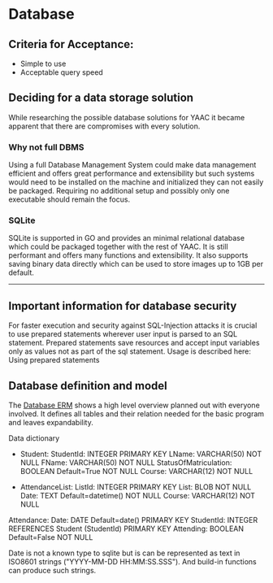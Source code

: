 # Database

## Criteria for Acceptance:

- Simple to use
- Acceptable query speed


## Deciding for a data storage solution

While researching the possible database solutions for YAAC it became apparent that there are compromises with every solution.

### Why not full DBMS

Using a full Database Management System could make data management efficient and offers great performance and extensibility but such systems would need to be installed on the machine and initialized they can not easily be packaged. Requiring no additional setup and possibly only one executable should remain the focus.

### SQLite

SQLite is supported in GO and provides an minimal relational database which could be packaged together with the rest of YAAC. It is still performant and offers many functions and extensibility. It also supports saving binary data directly which can be used to store images up to 1GB per default.

---

## Important information for database security

For faster execution and security against SQL-Injection attacks it is crucial to use prepared statements wherever user input is parsed to an SQL statement. Prepared statements save resources and accept input variables only as values not as part of the sql statement. Usage is described here: Using prepared statements

## Database definition and model

The [Database ERM](/Diagrams/Database/DB-Entwurf.png) shows a high level overview planned out with everyone involved. It defines all tables and their relation needed for the basic program and leaves expandability.

Data dictionary

- Student:
    StudentId: INTEGER PRIMARY KEY
    LName: VARCHAR(50) NOT NULL
    FName: VARCHAR(50) NOT NULL
    StatusOfMatriculation: BOOLEAN Default=True NOT NULL
    Course: VARCHAR(12) NOT NULL

- AttendanceList:
    ListId: INTEGER PRIMARY KEY
    List: BLOB NOT NULL
    Date: TEXT Default=datetime() NOT NULL
    Course: VARCHAR(12) NOT NULL

Attendance:
    Date: DATE Default=date() PRIMARY KEY
    StudentId: INTEGER REFERENCES Student (StudentId) PRIMARY KEY
    Attending: BOOLEAN Default=False NOT NULL

Date is not a known type to sqlite but is can be represented as text in ISO8601 strings ("YYYY-MM-DD HH:MM:SS.SSS"). And build-in functions can produce such strings.